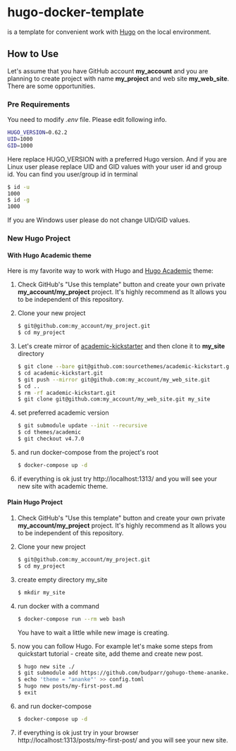 # hugo-docker-template

is a template for convenient work with [Hugo](https://gohugo.io/) on the local environment.

## How to Use

Let's assume that you have GitHub account **my_account** and you are planning to create project with name **my_project** and web site **my_web_site**. There are some opportunities.

### Pre Requirements

You need to modify *.env* file. Please edit following info.

```bash
HUGO_VERSION=0.62.2
UID=1000
GID=1000
```

Here replace HUGO_VERSION with a preferred Hugo version. And if you are Linux user please replace UID and GID values with your user id and group id. You can find you user/group id in terminal

```bash
$ id -u
1000
$ id -g
1000
```

If you are Windows user please do not change UID/GID values.

### New Hugo Project

#### With Hugo Academic theme
Here is my favorite way to work with Hugo and [Hugo Academic](https://sourcethemes.com/academic/) theme:

1. Check GitHub's "Use this template" button and create your own private **my_account/my_project** project. It's highly recommend as It allows you to be independent of this repository.

2. Clone your new project

   ```bash
   $ git@github.com:my_account/my_project.git
   $ cd my_project
   ```
3. Let's create mirror of [academic-kickstarter](https://github.com/sourcethemes/academic-kickstart#fork-destination-box) and then clone it to **my_site** directory 
   ```bash
   $ git clone --bare git@github.com:sourcethemes/academic-kickstart.git
   $ cd academic-kickstart.git
   $ git push --mirror git@github.com:my_account/my_web_site.git
   $ cd ..
   $ rm -rf academic-kickstart.git
   $ git clone git@github.com:my_account/my_web_site.git my_site
   ```
5. set preferred academic version
   ```bash
   $ git submodule update --init --recursive
   $ cd themes/academic
   $ git checkout v4.7.0
   ```
6. and run docker-compose from the project's root
   
   ```bash
   $ docker-compose up -d
   ```
9. if everything is ok just try http://localhost:1313/ and you will see your new site with academic theme.
#### Plain Hugo Project
1. Check GitHub's "Use this template" button and create your own private **my_account/my_project** project. It's highly recommend as It allows you to be independent of this repository.

2. Clone your new project

   ```bash
   $ git@github.com:my_account/my_project.git
   $ cd my_project
   ```

4. create empty directory my_site
   
   ```bash
   $ mkdir my_site
   ```

5. run docker with a command

   ```bash
   $ docker-compose run --rm web bash
   ```
   You have to wait a little while new image is creating.

5. now you can follow Hugo. For example let's make some steps from quickstart tutorial - create site, add theme and create new post.

   ```bash
   $ hugo new site ./
   $ git submodule add https://github.com/budparr/gohugo-theme-ananke.git themes/ananke
   $ echo 'theme = "ananke"' >> config.toml
   $ hugo new posts/my-first-post.md
   $ exit
   ```

8. and run docker-compose
   
   ```bash
   $ docker-compose up -d
   ```
9. if everything is ok just try in your browser http://localhost:1313/posts/my-first-post/ and you will see your new site.

